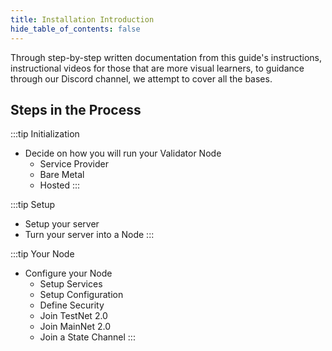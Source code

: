 ```yaml
---
title: Installation Introduction
hide_table_of_contents: false
---
```


<head>
  <title>Installation Overview</title>
  <meta
    name="description"
    content="Brief intro into the documentation process for Validator Nodes"
  />
</head>

Through step-by-step written documentation from this guide's instructions, instructional videos for those that are more visual learners, to guidance through our Discord channel, we attempt to cover all the bases.

## Steps in the Process

:::tip Initialization
  - Decide on how you will run your Validator Node
    - Service Provider
    - Bare Metal
    - Hosted
:::

:::tip Setup
  - Setup your server
  - Turn your server into a Node
:::

:::tip Your Node
  - Configure your Node
    - Setup Services
    - Setup Configuration
    - Define Security
    - Join TestNet 2.0
    - Join MainNet 2.0
    - Join a State Channel
:::